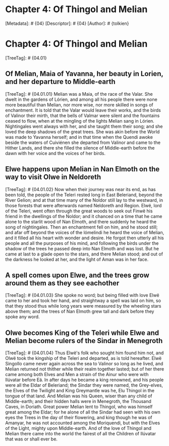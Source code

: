 # Chapter 4: Of Thingol and Melian
[Metadata]: # {04}
[Descriptor]: # {04}
[Author]: # {tolkien}
# Chapter 4: Of Thingol and Melian
[TreeTag]: # {04.01}

## Of Melian, Maia of Yavanna, her beauty in Lorien, and her departure to Middle-earth
[TreeTag]: # {04.01.01}
Melian was a Maia, of the race of the Valar. She dwelt in the gardens of
Lórien, and among all his people there were none more beautiful than Melian,
nor more wise, nor more skilled in songs of enchantment. It is told that the
Valar would leave their works, and the birds of Valinor their mirth, that the
bells of Valmar were silent and the fountains ceased to flow, when at the
mingling of the lights Melian sang in Lórien. Nightingales went always with
her, and she taught them their song; and she loved the deep shadows of the
great trees. She was akin before the World was made to Yavanna herself; and in
that time when the Quendi awoke beside the waters of Cuiviénen she departed
from Valinor and came to the Hither Lands, and there she filled the silence of
Middle-earth before the dawn with her voice and the voices of her birds.

## Elwe happens upon Melian in Nan Elmoth on the way to visit Olwe in Neldoreth
[TreeTag]: # {04.01.02}
Now when their journey was near its end, as has been told, the people of the
Teleri rested long in East Beleriand, beyond the River Gelion; and at that time
many of the Noldor still lay to the westward, in those forests that were
afterwards named Neldoreth and Region. Elwë, lord of the Teleri, went often
through the great woods to seek out Finwë his friend in the dwellings of the
Noldor; and it chanced on a time that he came alone to the starlit wood of Nan
Elmoth, and there suddenly he heard the song of nightingales. Then an
enchantment fell on him, and he stood still; and afar off beyond the voices of
the lómelindi he heard the voice of Melian, and it filled all his heart with
wonder and desire. He forgot then utterly all his people and all the purposes
of his mind, and following the birds under the shadow of the trees he passed
deep into Nan Elmoth and was lost. But he came at last to a glade open to the
stars, and there Melian stood; and out of the darkness he looked at her, and
the light of Aman was in her face.

## A spell comes upon Elwe, and the trees grow around them as they see eachother
[TreeTag]: # {04.01.03}
She spoke no word; but being filled with love Elwë came to her and took her
hand, and straightway a spell was laid on him, so that they stood thus while
long years were measured by the wheeling stars above them; and the trees of Nan
Elmoth grew tall and dark before they spoke any word.

## Olwe becomes King of the Teleri while Elwe and Melian become rulers of the Sindar in Menegroth
[TreeTag]: # {04.01.04}
Thus Elwë's folk who sought him found him not, and Olwë took the kingship of
the Teleri and departed, as is told hereafter. Elwë Singollo came never again
across the sea to Valinor so long as he lived, and Melian returned not thither
while their realm together lasted; but of her there came among both Elves and
Men a strain of the Ainur who were with Ilúvatar before Eä. In after days he
became a king renowned, and his people were all the Eldar of Beleriand; the
Sindar they were named, the Grey-elves, the Elves of the Twilight and King
Greymantle was he, Elu Thingol in the tongue of that land. And Melian was his
Queen, wiser than any child of Middle-earth; and their hidden halls were in
Menegroth, the Thousand Caves, in Doriath. Great power Melian lent to Thingol,
who was himself great among the Eldar; for he alone of all the Sindar had seen
with his own eyes the Trees in the day of their flowering, and king though he
was of Amanyar, he was not accounted among the Moriquendi, but with the Elves
of the Light, mighty upon Middle-earth. And of the love of Thingol and Melian
there came into the world the fairest of all the Children of Ilúvatar that was
or shall ever be.


